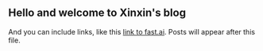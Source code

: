 ## Hello and welcome to Xinxin's blog

And you can include links, like this [link to fast.ai](https://www.fast.ai). Posts will appear after this file. 
